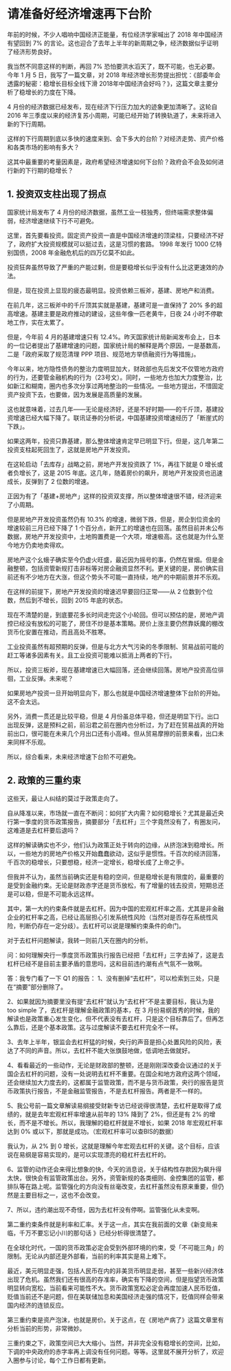 # 请准备好经济增速再下台阶
年前的时候，不少人唱响中国经济正能量，有位经济学家喊出了 2018 年中国经济有望回到 7% 的言论。这也迎合了去年上半年的新周期之争，经济数据似乎证明了经济形势良好。

我当然不同意这样的判断，再回 7% 恐怕要洪水滔天了，既不可能，也无必要。今年 1 月 5 日，我写了一篇文章，对 2018 年经济增长形势提出担忧：《部委年会透露的秘密：稳增长目标全线下滑  2018年中国经济会好吗？》，这篇文章主要分析了稳增长的力度在下降。

4 月份的经济数据已经发布，现在经济下行压力加大的迹象更加清晰了。这轮自 2016 年三季度以来的经济复苏小周期，可能已经开始了转换轨道了，未来将进入新的下行周期。

这样的下行周期到底以多快的速度来到、会下多大的台阶？对经济走势、资产价格和各类市场的影响有多大？

这其中最重要的考量因素是，政府希望经济增速如何下台阶？政府会不会及如何进行新的下行期的稳增长？

## 1. 投资双支柱出现了拐点

国家统计局发布了 4 月份的经济数据，虽然工业一枝独秀，但终端需求整体偏弱，经济增速继续下行不可避免。

这里，首先要看投资。固定资产投资一直是中国经济增速的顶梁柱，只要经济不好了，政府扩大投资规模就可以挺过去，这是习惯的套路。 1998 年发行 1000 亿特别国债，2008 年金融危机后的四万亿莫不如此。

投资狂奔虽然导致了严重的产能过剩，但是要稳增长似乎没有什么比这更速效的办法。

但是，现在投资上显现的疲态最明显。投资依赖三板斧，基建、房地产和消费。

在前几年，这三板斧中的千斤顶其实就是基建，基建可是一直保持了 20% 多的超高增速。基建主要是政府推动的建设，这些年像一匹老黄牛，日夜 24 小时不停歇地工作，实在太累了。

但是，今年前 4 月的基建增速只有 12.4%。昨天国家统计局新闻发布会上，日本的一位记者提出了基建增速的问题，国家统计局的解释是两个原因，一是基数高，二是「政府采取了规范清理 PPP 项目、规范地方举债融资行为等措施」。

今年以来，地方隐性债务的整治力度明显加大，财政部也先后发文不仅管地方政府的行为，还要管金融机构的行为（23号文）。同时，一些地方也加大力度整治，比如新江和糊南，圈内也多次分享过两地整治的一些情况。一些地方提出，不惜固定资产投资下去，也要做，因为发展是高质量的发展。

这也就意味着，过去几年——无论是经济好，还是不好时期——的千斤顶，基建投资增速已经大幅下降了。联讯证券的分析说，中国基建投资增速经历了「断崖式的下跌」。

如果这两年，投资只靠基建，那么整体增速肯定早已明显下行。但是，这几年第二投资支柱起死回生了，这就是房地产开发投资。

在这轮启动「去库存」战略之前，房地产开发投资跌了 1%，再往下就是 0 增长或者负增长了，这是 2015 年底。这几年，随着房价的飙升，房地产开发投资也迅速成长，反弹到了 2 位数的增速。

正因为有了「基建+房地产」这样的投资双支撑，所以整体增速很不错，经济迎来了小周期。

但是房地产开发投资虽然仍有 10.3% 的增速，微弱下跌，但是，房企到位资金的增速较前三月已经下降了 1 个百分点，新开工的增速也在回落。虽然目前并未公布数据，房地产开发投资中，土地购置费是一个大项，增速极高。这也就是为什么至今地方仍卖地卖得欢。

房地产这个幺蛾子确实至今仍虚火旺盛，最近因为摇号的事，仍然在冒烟。但是金融整顿，包括资管新规打击非标等对房企融资显然不利。更关键的是，房价确实目前还有不少地方在大涨，但这个势头不可能一直持续，地产的中期前景并不乐观。

在这样的前提下，房地产开发投资的增速迟早要回归正常——从 2 位数到个位数，然后到不增长，回到 2015 年底的状态。

现在不清楚的是，到底要花多长时间走完这个小轮回。但可以预估的是，房地产调控已经没有放松的可能了，房住不炒是基本策略。房价上涨主要仍然靠妖魔的棚改货币化安置在推动，而且高处不胜寒。

工业投资虽然有超预期的反弹，但是与北方大气污染的冬季限制、贸易战前可能的赶工等诸多因素有关。且工业投资可能难以抵消上两者的下行。

所以，投资三板斧，现在基建增速已大幅回落，还会继续回落。房地产投资高位徘徊，工业反弹。未来呢？

如果房地产投资一旦开始明显向下，那么也就是中国经济增速整体下台阶的开始。这不会太远。

另外，消费一贯还是比较平稳，但是 4 月份虽总体平稳，但还是明显下行。出口出现反弹，这是预料之前，前沿君之前在圈内也分析过，为了赶在贸易战真的开始前出口，很可能在未来几个月出口还有小高峰。但从贸易摩擦的前景来看，出口未来同样不乐观。

所以，综合看来，未来经济增速下台阶不可避免。

## 2. 政策的三重约束

这些天，最让人纠结的莫过于政策走向了。

自从降准以来，市场就一直在不断问：如何扩大内需？如何稳增长？尤其是最近央行第一季度的货币政策报告，摘要部分「去杠杆」三个字竟然没有了，有圈友问，这难道是去杠杆要后退吗？

这样的解读确实也不少，他们认为政策正处于转向的边缘，从挤泡沫到稳增长。所以，一些地方的房地产价格又开始蠢蠢欲动，这似乎是惯性。千百次的经济回落，千百次的稳增长，只要想稳，经济一定增长，稳增长成了上帝之手。

但我并不认为，虽然当前确实还是有稳的空间，但是稳增长是有限度的，最重要的是受到金融约束。无论是财政赤字还是货币放松，有了增量的钱去投资，短期总还是可以稳，但是不可能永远这样。

其中，第一大的约束条件就是去杠杆。因为中国的宏观杠杆率之高，尤其是非金融企业的杠杆率之高，已经让高层担心引发系统性风险（当然对是否存在系统性风险，判断仍存在一定分歧）。去杠杆可以说是理解约束条件的命门。

对于去杠杆问题解读，我转一则前几天在圈内的分析。

问：如何理解央行一季度货币政策执行报告已经把「去杠杆」三字去掉了，这是去杠杆已经不是目前主要矛盾的意思吗，这和目前违约潮有点气氛不一致啊。

答：我专门看了一下 Q1 的报告：
1、没有删掉“去杠杆”，可以检索到三处，只是在“摘要”部分删除了。

2、如果就因为摘要里没有提“去杠杆”就认为“去杠杆”不是主要目标，我认为是 too simple 了，去杠杆是理解金融政策的基本，在 3 月份易纲首秀的时候，我的解读也是政策重心发生变化，但不代表没有去杠杆，只是这个目标靠后了。但再怎么靠后，还是个基本政策。这与过度解读不要去杠杆完全不一样。

3、去年上半年，银监会去杠杆猛的时候，央行的声音是担心处置风险的风险，表达了不同的声音。所以，去杠杆不能大张旗鼓地做，低调地去做就好。

4、看看最近的一些动作，无论是财政部的整顿，还是刚刚深改委会议通过的关于国企去杠杆的问题，没有一处说明去杠杆不重要。在国企和地方政府这两个领域，还会继续加大力度去的，这都属于监管政策，而不是与货币政策，央行的报告是货币政策执行报告，不是金融监管报告，不是去杠杆报告。两者是不一样的。

5、我公号前一篇文章解读易纲接受财新专访已经说得很清楚，去杠杆是取得了成绩的，就是去年宏观杠杆率增速从前年的 13% 降到了 2%，但还是有 2% 的增长，而不是不增长。所以，我理解的稳杠杆就是不增长，如果 2018 年宏观杠杆率达到 0% 或以下，那就是成功。（宏观杠杆率可以查BIS的数据）

我认为，从 2% 到 0 增长，这就是理解今年宏观去杠杆的关键。这个目标，应该说在易纲是容易实现的，是可以实现漂亮的稳杠杆去杠杆的。

6、监管的动作还会来得比想象的快，今天的消息说，关于结构性存款因为飙升得太快，很快会有监管政策出台。另外，资管新规的各类细则、金控集团的监管，都排队等在路上呢。监管强化的方向没有丝毫改变，去杠杆虽然没有原来重要，但仍然是主要目标之一，这也不会改变。

7、所以，违约潮出现不奇怪，因为去杠杆没有停啊。监管强化从未变啊。

第二重约束条件就是利率和汇率。关于这一点，其实在我前面的文章《新变局来临，千万不要忘记小川的那句话 》已经分析得很清楚了。

在全球化时代，一国的货币政策必定会受到外部环境的约束，受「不可能三角」的限制。无论从内部还是外部看，当前的利率其实是易上难下。

最近，美元明显走强，包括人民币在内的非美货币明显走弱，甚至一些新兴经济体出现了危机。虽然我们还有很高的存准率，确实有下降的空间，但是指望货币政策明显转向宽松，当前看来可能性不大。货币政策宽松必定会再度加速人民币贬值，贬值当前还不是问题，但在美联储加息和美国经济走强的情况下，贬值同样会带来国内经济的连锁反应。

第三重约束是资产泡沫，也就是房价。关于这点，在《房地产病了》这篇文章里有分析当前的形势，非常微妙。

三重约束之下，政策空间已大大缩小。当然，并非完全没有稳增长的空间，比如，下调的中央政府的赤字率再上调没有任何问题。等等。这里就不展开分析了，欢迎入圈参与讨论，每个工作日都有更新。